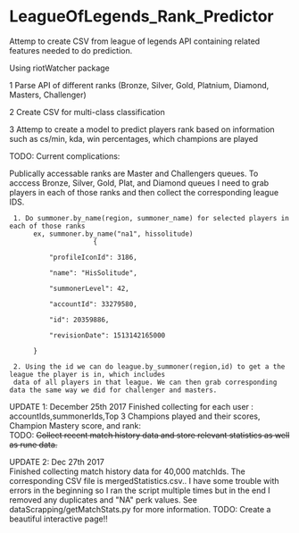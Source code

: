 # LeagueOfLegends_Rank_Predictor

Attemp to create CSV from league of legends API containing related features needed to do prediction.

Using riotWatcher package

1 Parse API of different ranks (Bronze, Silver, Gold, Platnium, Diamond, Masters, Challenger)

2 Create CSV for multi-class classification

3 Attemp to create a model to predict players rank based on information such as 
     cs/min, kda, win percentages, which champions are played

TODO: Current complications: 

Publically accessable ranks are Master and Challengers queues. To acccess Bronze, Silver, Gold, Plat, and Diamond queues I need to grab players in each of those ranks and then collect the corresponding league IDS. 

     1. Do summoner.by_name(region, summoner_name) for selected players in each of those ranks
          ex, summoner.by_name("na1", hissolitude)          
                         {
                         
              "profileIconId": 3186,
              
              "name": "HisSolitude",
              
              "summonerLevel": 42,
              
              "accountId": 33279580,
              
              "id": 20359886,
              
              "revisionDate": 1513142165000
              
          }
          
     2. Using the id we can do league.by_summoner(region,id) to get a the league the player is in, which includes 
     data of all players in that league. We can then grab corresponding data the same way we did for challenger and masters.
          
UPDATE 1: December 25th 2017
     Finished collecting for each user : accountIds,summonerIds,Top 3 Champions played and their scores, Champion Mastery score, and rank:  
     TODO: ~~Collect recent match history data and store relevant statistics as well as rune data.~~
     
UPDATE 2: Dec 27th 2017  
     Finished collecting match history data for 40,000 matchIds. The corresponding CSV file is mergedStatistics.csv.. I have some trouble with errors in the beginning so I ran the script multiple times but in the end I removed any duplicates and "NA" perk values. See dataScrapping/getMatchStats.py for more information.
     TODO: Create a beautiful interactive page!!
